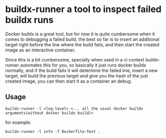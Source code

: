 # buildx-runner a tool to inspect failed buildx runs

Docker buildx is a great tool, but for now it is quite cumbersome when it comes
to debugging a failed build, the best so far is to insert an additional target
right before the line where the build fails, and then start the created image
as an interactive container.

Since this is a bit cumbersome, specially when used in a ci context
buildx-runner automates this for you, so basically it just runs docker buildx
normally, and if the build fails it will determine the failed line, insert a
new target, will build the previous target and give you the hash of the just
created image, you can then start it as a container an debug.

## Usage

```
buildx-runner -l <log-level> <... all the usual docker buildx arguments(without docker buildx build)>
```

for example:

```
buildx-runner -l info -f Dockerfile-Test .
```
